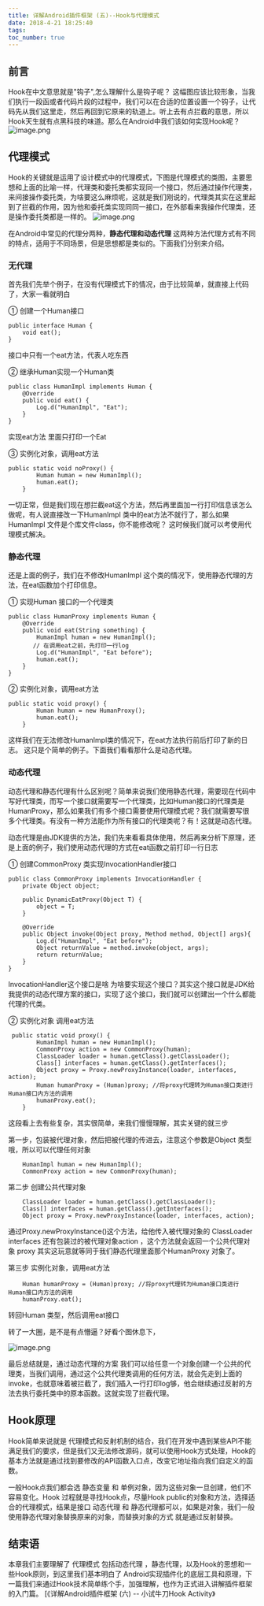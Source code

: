 ```yaml
---
title: 详解Android插件框架 (五)--Hook与代理模式
date: 2018-4-21 18:25:40
tags:
toc_number: true
---
```



## 前言
Hook在中文意思就是"钩子",怎么理解什么是钩子呢？
这幅图应该比较形象，当我们执行一段函或者代码片段的过程中，我们可以在合适的位置设置一个钩子，让代码先从我们这里走，然后再回到它原来的轨道上。听上去有点拦截的意思，所以Hook天生就有点黑科技的味道。那么在Android中我们该如何实现Hook呢？
![image.png](https://upload-images.jianshu.io/upload_images/1967257-8fc081d5418fdf77.png?imageMogr2/auto-orient/strip%7CimageView2/2/w/1240)

## 代理模式
Hook的关键就是运用了设计模式中的代理模式，下图是代理模式的类图，主要思想和上面的比喻一样，代理类和委托类都实现同一个接口，然后通过操作代理类，来间接操作委托类，为啥要这么麻烦呢，这就是我们刚说的，代理类其实在这里起到了拦截的作用，因为他和委托类实现同同一接口，在外部看来我操作代理类，还是操作委托类都是一样的。
![image.png](https://upload-images.jianshu.io/upload_images/1967257-66d52060504012e3.png?imageMogr2/auto-orient/strip%7CimageView2/2/w/1240)

在Android中常见的代理分两种，**静态代理和动态代理**
这两种方法代理方式有不同的特点，适用于不同场景，但是思想都是类似的。下面我们分别来介绍。

### 无代理
首先我们先举个例子，在没有代理模式下的情况，由于比较简单，就直接上代码了，大家一看就明白

① 创建一个Human接口
```
public interface Human {
    void eat();
}
```
接口中只有一个eat方法，代表人吃东西

② 继承Human实现一个Human类
```
public class HumanImpl implements Human {
    @Override
    public void eat() {
        Log.d("HumanImpl", "Eat");
    }
}
```
实现eat方法 里面只打印一个Eat

③ 实例化对象，调用eat方法
```
public static void noProxy() {
        Human human = new HumanImpl();
        human.eat();
    }
```
一切正常，但是我们现在想拦截eat这个方法，然后再里面加一行打印信息该怎么做呢，有人说直接改一下HumanImpl 类中的eat方法不就行了，那么如果HumanImpl 文件是个库文件class，你不能修改呢？
这时候我们就可以考使用代理模式解决。

### 静态代理
还是上面的例子，我们在不修改HumanImpl 这个类的情况下，使用静态代理的方法，在eat函数加个打印信息。

① 实现Human 接口的一个代理类
```
public class HumanProxy implements Human {
    @Override
    public void eat(String something) {
        HumanImpl human = new HumanImpl();
       // 在调用eat之前，先打印一行log
		Log.d("HumanImpl", "Eat before");
        human.eat();
    }
}
```

②  实例化对象，调用eat方法
```
public static void proxy() {
        Human human = new HumanProxy();
        human.eat();
    }
```
这样我们在无法修改HumanImpl类的情况下，在eat方法执行前后打印了新的日志。
这只是个简单的例子。下面我们看看那什么是动态代理。

### 动态代理
动态代理和静态代理有什么区别呢？简单来说我们使用静态代理，需要现在代码中写好代理类，而写一个接口就需要写一个代理类，比如Human接口的代理类是HumanProxy，那么如果我们有多个接口需要使用代理模式呢？我们就需要写很多个代理类。有没有一种方法能作为所有接口的代理类呢？有！这就是动态代理。

动态代理是由JDK提供的方法，我们先来看看具体使用，然后再来分析下原理，还是上面的例子，我们使用动态代理的方式在eat函数之前打印一行日志

① 创建CommonProxy 类实现InvocationHandler接口
```
public class CommonProxy implements InvocationHandler {
    private Object object;

    public DynamicEatProxy(Object T) {
        object = T;
    }

    @Override
    public Object invoke(Object proxy, Method method, Object[] args){
		Log.d("HumanImpl", "Eat before");
        Object returnValue = method.invoke(object, args);
        return returnValue;
    }
}
```
InvocationHandler这个接口是啥 为啥要实现这个接口？其实这个接口就是JDK给我提供的动态代理方案的接口，实现了这个接口，我们就可以创建出一个什么都能代理的代类。

② 实例化对象 调用eat方法
```
 public static void proxy() {
        HumanImpl human = new HumanImpl();
        CommonProxy action = new CommonProxy(human);
        ClassLoader loader = human.getClass().getClassLoader();
        Class[] interfaces = human.getClass().getInterfaces();
        Object proxy = Proxy.newProxyInstance(loader, interfaces, action);
        Human humanProxy = (Human)proxy; //将proxy代理转为Human接口类进行Human接口内方法的调用
        humanProxy.eat();
    }
```
这段看上去有些复杂，其实很简单，来我们慢慢理解，其实关键的就三步

第一步，包装被代理对象，然后把被代理的传进去，注意这个参数是Object 类型哦，所以可以代理任何对象
```
	HumanImpl human = new HumanImpl();
	CommonProxy action = new CommonProxy(human);
```

第二步 创建公共代理对象
```
	ClassLoader loader = human.getClass().getClassLoader();
	Class[] interfaces = human.getClass().getInterfaces();
    Object proxy = Proxy.newProxyInstance(loader, interfaces, action);
```
通过Proxy.newProxyInstance()这个方法，给他传入被代理对象的 ClassLoader  interfaces  还有包装过的被代理对象action  ，这个方法就会返回一个公共代理对象 proxy 其实这玩意就等同于我们静态代理里面那个HumanProxy 对象了。

第三步 实例化对象，调用eat方法
```
    Human humanProxy = (Human)proxy; //将proxy代理转为Human接口类进行Human接口内方法的调用
    humanProxy.eat();
```
转回Human 类型，然后调用eat接口

转了一大圈，是不是有点懵逼？好看个图休息下，

![image.png](https://upload-images.jianshu.io/upload_images/1967257-ae1e51d78309acac.png?imageMogr2/auto-orient/strip%7CimageView2/2/w/1240)

最后总结就是，通过动态代理的方案 我们可以给任意一个对象创建一个公共的代理类，当我们调用，通过这个公共代理类调用的任何方法，就会先走到上面的invoke，也就意味着被拦截了，我们插入一行打印log够，他会继续通过反射的方法去执行委托类中的原本函数。这就实现了拦截代理。

## Hook原理
Hook简单来说就是 代理模式和反射机制的结合，我们在开发中遇到某些API不能满足我们的要求，但是我们又无法修改源码，就可以使用Hook方式处理，Hook的基本方法就是通过找到要修改的API函数入口点，改变它地址指向我们自定义的函数。

一般Hook点我们都会选 静态变量 和 单例对象，因为这些对象一旦创建，他们不容易变化。Hook 过程就是寻找Hook点，尽量Hook public的对象和方法，选择适合的代理模式，结果是接口 动态代理 和 静态代理都可以，如果是对象，我们一般使用静态代理对象替换原来的对象，而替换对象的方式 就是通过反射替换。

## 结束语
本章我们主要理解了 代理模式 包括动态代理 ，静态代理，以及Hook的思想和一些Hook原则，到这里我们基本明白了 Android实现插件化的底层工具和原理，下一篇我们来通过Hook技术简单练个手，加强理解，也作为正式进入讲解插件框架的入门篇。
[《详解Android插件框架 (六) -- 小试牛刀Hook Activity》